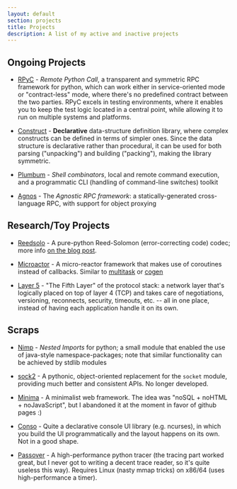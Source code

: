 ```yaml
---
layout: default
section: projects
title: Projects
description: A list of my active and inactive projects
---
```


## Ongoing Projects ##

* [RPyC](http://rpyc.readthedocs.org) - *Remote Python Call*, a transparent and symmetric RPC 
  framework for python, which can work either in service-oriented mode or 
  "contract-less" mode, where there's no predefined contract between the two parties. 
  RPyC excels in testing environments, where it enables you to keep the test logic located in 
  a central point, while allowing it to run on multiple systems and platforms.

* [Construct](http://construct.readthedocs.org) - **Declarative** data-structure definition library,
  where complex constructs can be defined in terms of simpler ones. Since the data structure
  is declarative rather than procedural, it can be used for both parsing ("unpacking") and
  building ("packing"), making the library symmetric.

* [Plumbum](http://plumbum.readthedocs.org) - *Shell combinators*, local and remote 
  command execution, and a programmatic CLI (handling of command-line switches) toolkit

* [Agnos](http://agnos.sf.net) - The *Agnostic RPC framework*: a statically-generated 
  cross-language RPC, with support for object proxying

## Research/Toy Projects ##

* [Reedsolo](http://pypi.python.org/pypi/reedsolo) - A pure-python Reed-Solomon (error-correcting 
  code) codec; more info [on the blog post](http://tomerfiliba.com/blog/ReedSolo). 

* [Microactor](https://github.com/tomerfiliba/microactor) - A micro-reactor framework that makes 
  use of coroutines instead of callbacks. Similar to 
  [multitask](http://code.google.com/p/python-multitask/) or 
  [cogen](http://code.google.com/p/cogen/)

* [Layer 5](https://github.com/tomerfiliba/layer5) - "The Fifth Layer" of the protocol stack: a 
  network layer that's logically placed on top of layer 4 (TCP) and takes care of negotiations, 
  versioning, reconnects, security, timeouts, etc. -- all in one place, instead of having each 
  application handle it on its own.

## Scraps ##

* [Nimp](https://github.com/tomerfiliba/nimp) - *Nested Imports* for python; a small module
  that enabled the use of java-style namespace-packages; note that similar functionality
  can be achieved by stdlib modules

* [sock2](https://github.com/tomerfiliba/sock2) - A pythonic, object-oriented replacement for the 
  `socket` module, providing much better and consistent APIs. No longer developed.

* [Minima](https://github.com/tomerfiliba/minima) - A minimalist web framework. The idea was
  "noSQL + noHTML + noJavaScript", but I abandoned it at the moment in favor of github pages :)

* [Conso](https://github.com/tomerfiliba/conso) - Quite a declarative console UI library
  (e.g. ncurses), in which you build the UI programmatically and the layout happens on its own.
  Not in a good shape.

* [Passover](https://github.com/tomerfiliba/passover) - A high-performance python tracer 
  (the tracing part worked great, but I never got to writing a decent trace reader, so it's quite
  useless this way). Requires Linux (nasty mmap tricks) on x86/64 (uses high-performance a timer).

